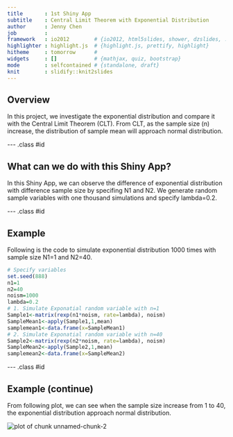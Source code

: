 ```yaml
---
title       : 1st Shiny App 
subtitle    : Central Limit Theorem with Exponential Distribution
author      : Jenny Chen
job         : 
framework   : io2012        # {io2012, html5slides, shower, dzslides, ...}
highlighter : highlight.js  # {highlight.js, prettify, highlight}
hitheme     : tomorrow      # 
widgets     : []            # {mathjax, quiz, bootstrap}
mode        : selfcontained # {standalone, draft}
knit        : slidify::knit2slides
---
```


## Overview

In this project, we investigate the exponential distribution and compare it with the Central Limit Theorem (CLT). From CLT, as the sample size (n) increase, the distribution of sample mean will approach normal distribution. 

--- .class #id 

## What can we do with this Shiny App?
In this Shiny App, we can observe the difference of exponential distribution with difference sample size by specifing N1 and N2. We generate random sample variables with one thousand simulations and specify lambda=0.2.

--- .class #id 

## Example

Following is the code to simulate exponential distribution 1000 times with sample size N1=1 and N2=40.


```r
# Specify variables
set.seed(888)
n1=1
n2=40
noism=1000
lambda=0.2
# 1. Simulate Exponatial random variable with n=1
Sample1<-matrix(rexp(n1*noism, rate=lambda), noism)
SampleMean1<-apply(Sample1,1,mean)
samplemean1<-data.frame(x=SampleMean1)
# 2. Simulate Exponatial random variable with n=40
Sample2<-matrix(rexp(n2*noism, rate=lambda), noism)
SampleMean2<-apply(Sample2,1,mean)
samplemean2<-data.frame(x=SampleMean2)
```

--- .class #id 

## Example (continue)

From following plot, we can see when the sample size increase from 1 to 40, the exponential distribution approach normal distribution.

![plot of chunk unnamed-chunk-2](figure/unnamed-chunk-2-1.png)


